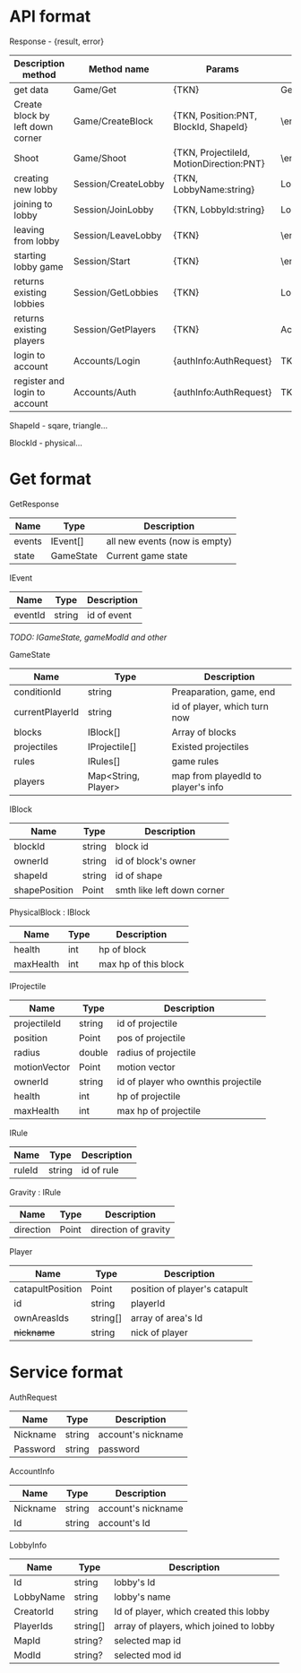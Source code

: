 # API format

Response - {result, error}

Description method |Method name | Params                             |Result                                 |
-------------------|------------|------------------------------------|---------------------------------------|
get data           |Game/Get    |{TKN}                               |GetResponse                            |
Create block  by left down corner |Game/CreateBlock |{TKN, Position:PNT, BlockId, ShapeId} |\empty           |
Shoot              |Game/Shoot    |{TKN, ProjectileId, MotionDirection:PNT} |\empty                          |
creating new lobby |Session/CreateLobby|{TKN, LobbyName:string}      |LobbyInfo                              |
joining to lobby   |Session/JoinLobby|{TKN, LobbyId:string}          |LobbyInfo                              |
leaving from lobby |Session/LeaveLobby|{TKN}                         |\empty                                 |
starting lobby game|Session/Start |{TKN}                             |\empty                                 |
returns existing lobbies|Session/GetLobbies|{TKN}                    |LobbyInfo[]                            |
returns existing players|Session/GetPlayers|{TKN}                    |AccountInfo[]                          |
login to account   |Accounts/Login|{authInfo:AuthRequest}            |TKN                                    |
register and login to account|Accounts/Auth|{authInfo:AuthRequest}   |TKN                                    |


ShapeId - sqare, triangle...

BlockId - physical...

# Get format

GetResponse

Name        |Type     |Description                          |
------------|---------|-------------------------------------|
events      |IEvent[] |all new events (now is empty)        |
state       |GameState|Current game state                   |

IEvent

Name        |Type    |Description                          |
------------|--------|-------------------------------------|
eventId     |string  |id of event                          |

*TODO: IGameState, gameModId and other*

GameState

Name           |Type         |Description                          |
---------------|-------------|-------------------------------------|
conditionId    |string       |Preaparation, game, end              |
currentPlayerId|string       |id of player, which turn now         | 
blocks         |IBlock[]     |Array of blocks                      |
projectiles    |IProjectile[]|Existed projectiles                  |
rules          |IRules[]     |game rules                           |
players        |Map<String, Player>|map from playedId to player's info|


IBlock

Name        |Type    |Description                          |
------------|--------|-------------------------------------|
blockId     |string  |block id                             |
ownerId     |string  |id of block's owner                  |
shapeId     |string  |id of shape                          |
shapePosition|Point  |smth like left down corner           |

PhysicalBlock : IBlock

Name        |Type    |Description                          |
------------|--------|-------------------------------------|
health      |int     |hp of block                          |
maxHealth   |int     |max hp of this block                 |


IProjectile

Name        |Type    |Description                          |
------------|--------|-------------------------------------|
projectileId|string  |id of projectile                     |
position    |Point   |pos of projectile                    |
radius      |double  |radius of projectile                 |
motionVector|Point   |motion vector                        |
ownerId     |string  |id of player who ownthis projectile  |
health      |int     |hp of projectile                     |
maxHealth   |int     |max hp of projectile                 |

IRule

Name        |Type    |Description                          |
------------|--------|-------------------------------------|
ruleId      |string  |id of rule                           |

Gravity : IRule

Name        |Type    |Description                          |
------------|--------|-------------------------------------|
direction   |Point   |direction of gravity                 |

Player

Name        |Type    |Description                          |
------------|--------|-------------------------------------|
catapultPosition|Point|position of player's catapult       |
id          |string  |playerId                             |
ownAreasIds |string[]|array of area's Id                   |
~~nickname~~|string  |nick of player                       |

# Service format

AuthRequest

Name        |Type    |Description                          |
------------|--------|-------------------------------------|
Nickname    |string  |account's nickname                   |
Password    |string  |password                             |

AccountInfo

Name        |Type    |Description                          |
------------|--------|-------------------------------------|
Nickname    |string  |account's nickname                   |
Id          |string  |account's Id                         |

LobbyInfo

Name        |Type    |Description                          |
------------|--------|-------------------------------------|
Id          |string  |lobby's Id                           |
LobbyName   |string  |lobby's name                         |
CreatorId   |string  |Id of player, which created this lobby|
PlayerIds   |string[]|array of players, which joined to lobby|
MapId       |string? |selected map id                      |
ModId       |string? |selected mod id                      |

